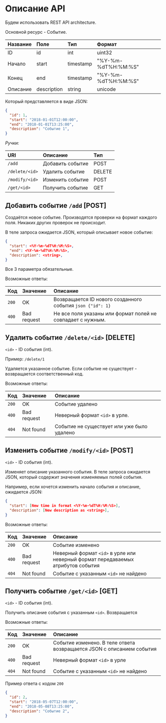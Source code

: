 # Описание API

Будем использовать REST API architecture.

Основной ресурс - Событие. 

| Название        | Поле        | Тип           |  Формат |
| :-------------- |:-----       |:--------------|:--------|
| ID              |id           | int           | uint32  |
| Начало          |start        | timestamp     | "%Y-%m-%dT%H:%M:%S" |
| Конец           |end          | timestamp     | "%Y-%m-%dT%H:%M:%S" |
| Описание        |description  | string        | unicode |

Который представляется в виде JSON:
```json
{
  "id": 1,
  "start": "2018-01-01T12:00:00",
  "end": "2018-01-01T13:25:00",
  "description": "Событие 1",
}
```

*Ручки:*

| URI           | Описание          | Тип           |
|:-------       | :--------------   |:--------------|
|`/add`         | Добавить событие  | POST          |
|`/delete/<id>` | Удалить событие   | DELETE        |
|`/modify/<id>` | Изменить событие  | POST          |
|`/get/<id>`    | Получить событие  | GET           |



## Добавить событие `/add` [POST]
Создаётся новое событие. Производятся проверки на формат каждого поля. Никаких других проверок не происходит.

В теле запроса ожидается JSON, который описывает новое событие:
```json
{
  "start": <%Y-%m-%dT%H:%M:%S>,
  "end": <%Y-%m-%dT%H:%M:%S>,
  "description": <string>,
}
```
Все 3 параметра обязательные.

Возможные ответы:

| Код           | Значение          | Описание           |
|:-------       | :--------------   |:--------------     |
|`200`          | OK                | Возвращается ID нового созданного события ``` json {"id": 1} ``` |
|`400`          | Bad request       | Не все поля указаны или формат полей не совпадает с нужным. |


## Удалить событие `/delete/<id>` [DELETE]
`<id>` - ID события (int). 

Пример: `/delete/1`

Удаляется указанное событие. Если событие не существует - возвращается соответственный код.

Возможные ответы:

| Код           | Значение          | Описание           |
|:-------       | :--------------   |:--------------     |
|`200`          | OK                | Событие удалено |
|`400`          | Bad request       | Неверный формат `<id>` в урле. |
|`404`          | Not found         | Событие не существует или уже было удалено |
 
 
## Изменить событие `/modify/<id>` [POST]
`<id>` - ID события (int). 

Изменяет описание указанного события. В теле запроса ожидается JSON, который содержит значения изменяемых полей события. 

Например, если хочется изменить начало события и описание, ожидается JSON:
```json
{
  "start": [New time in format <%Y-%m-%dT%H:%M:%S>],
  "description": [New description as <string>],
}
```

Возможные ответы:

| Код           | Значение          | Описание           |
|:-------       | :--------------   |:--------------     |
|`200`          | OK                | Событие изменено |
|`400`          | Bad request       | Неверный формат `<id>` в урле или неверный формат передаваемых атрибутов события |
|`404`          | Not found         | Событие с указанным `<id>` не найдено |


## Получить событие `/get/<id>` [GET]
`<id>` - ID события (int). 

Получить описание события с указанным `<id>`. Возвращается

Возможные ответы:

| Код           | Значение          | Описание           |
|:-------       | :--------------   |:--------------     |
|`200`          | OK                | Событие изменено. В теле ответа возвращается JSON с описанием события |
|`400`          | Bad request       | Неверный формат `<id>` в урле |
|`404`          | Not found         | Событие с указанным `<id>` не найдено |

Пример ответа с кодом `200`

```json
{
  "id": 2,
  "start": "2018-05-07T12:00:00",
  "end": "2018-05-08T13:25:00",
  "description": "Событие 2",
}
```
